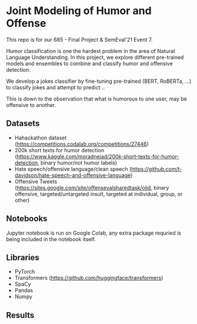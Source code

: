 # Joint Modeling of Humor and Offense
 
 This repo is for our 685 - Final Project & SemEval'21 Event 7. 


Humor classification is one the hardest problem in the area of Natural Language Understanding.  In this project, we explore different pre-trained models and ensembles to combine and classify humor and offensive detection.

We develop a jokes classifier by fine-tuning pre-trained (BERT, RoBERTa, ...) to classify jokes and attempt to predict ..  

This is down to the observation that what is humorous to one user, may be offensive to another.

## Datasets
- Hahackathon dataset (https://competitions.codalab.org/competitions/27446)
- 200k short texts for humor detection (https://www.kaggle.com/moradnejad/200k-short-texts-for-humor-detection, binary humor/not humor labels)
- Hate speech/offensive language/clean speech (https://github.com/t-davidson/hate-speech-and-offensive-language)
- Offensive Tweets (https://sites.google.com/site/offensevalsharedtask/olid, binary offensive, targeted/untargeted insult, targeted at individual, group, or other)


## Notebooks

Jupyter notebook is run on Google Colab, any extra package requried is being included in the notebook itself.

## Libraries
- PyTorch
- Transformers (https://github.com/huggingface/transformers)
- SpaCy
- Pandas
- Numpy


## Results
